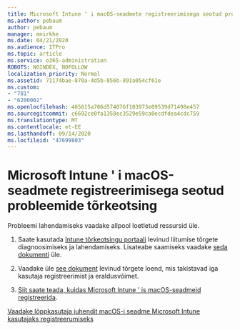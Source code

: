 ```yaml
---
title: Microsoft Intune ' i macOS-seadmete registreerimisega seotud probleemide tõrkeotsing
ms.author: pebaum
author: pebaum
manager: mnirkhe
ms.date: 04/21/2020
ms.audience: ITPro
ms.topic: article
ms.service: o365-administration
ROBOTS: NOINDEX, NOFOLLOW
localization_priority: Normal
ms.assetid: 71174bae-870a-4d5b-856b-891a054cf61e
ms.custom:
- "781"
- "6200002"
ms.openlocfilehash: 485615a706d574076f103973e09539d71498e457
ms.sourcegitcommit: c6692ce0fa1358ec3529e59ca0ecdfdea4cdc759
ms.translationtype: MT
ms.contentlocale: et-EE
ms.lasthandoff: 09/14/2020
ms.locfileid: "47699803"
---
```

# <a name="troubleshoot-issues-with-enrolling-macos-devices-in-microsoft-intune"></a>Microsoft Intune ' i macOS-seadmete registreerimisega seotud probleemide tõrkeotsing

Probleemi lahendamiseks vaadake allpool loetletud ressursid üle.
  
1. Saate kasutada [Intune tõrkeotsingu portaali](https://devicemanagement.microsoft.com/#blade/Microsoft_Intune_DeviceSettings/TroubleshootBlade) levinud liitumise tõrgete diagnoosimiseks ja lahendamiseks. Lisateabe saamiseks vaadake [seda dokumenti](https://docs.microsoft.com/intune/help-desk-operators) üle.

2. Vaadake üle [see dokument](https://docs.microsoft.com/intune-classic/troubleshoot/troubleshoot-device-enrollment-in-intune) levinud tõrgete loend, mis takistavad iga kasutaja registreerimist ja eraldusvõimet.

3. [Siit saate teada, kuidas Microsoft Intune ' is macOS-seadmeid registreerida](https://docs.microsoft.com/intune/macos-enroll).

[Vaadake lõppkasutaja juhendit macOS-i seadme Microsoft Intune kasutajaks registreerumiseks](https://docs.microsoft.com/intune-user-help/enroll-your-device-in-intune-macos-cp)
  